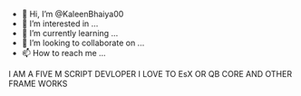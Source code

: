 - 👋 Hi, I’m @KaleenBhaiya00
- 👀 I’m interested in ...
- 🌱 I’m currently learning ...
- 💞️ I’m looking to collaborate on ...
- 📫 How to reach me ...

<!---
KaleenBhaiya00/KaleenBhaiya00 is a ✨ special ✨ repository because its `README.md` (this file) appears on your GitHub profile.
You can click the Preview link to take a look at your changes.
--->


I AM A FIVE M SCRIPT DEVLOPER
I LOVE TO
EsX OR QB CORE AND OTHER FRAME WORKS
